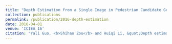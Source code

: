 ```yaml
---
title: "Depth Estimation from a Single Image in Pedestrian Candidate Generation"
collection: publications
permalink: /publication/2016-depth-estimation
date: 2016-04-01
venue: 'ICIEA 16'
citation: "Yali Guo, <b>Shihao Zou</b> and Huiqi Li, &quot;Depth estimation from a single image in pedestrian candidate generation,&quot; 2016 IEEE 11th Conference on Industrial Electronics and Applications (ICIEA 16), 2016, pp.1005-1008."
---
```

